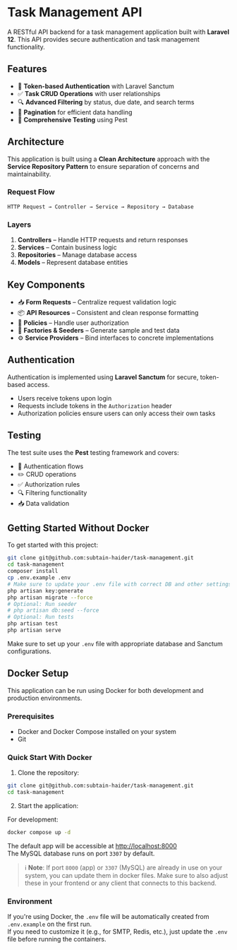 # Task Management API

A RESTful API backend for a task management application built with **Laravel 12**. This API provides secure authentication and task management functionality.

## Features

- 🔐 **Token-based Authentication** with Laravel Sanctum  
- ✅ **Task CRUD Operations** with user relationships  
- 🔍 **Advanced Filtering** by status, due date, and search terms  
- 📄 **Pagination** for efficient data handling  
- 🧪 **Comprehensive Testing** using Pest  

## Architecture

This application is built using a **Clean Architecture** approach with the **Service Repository Pattern** to ensure separation of concerns and maintainability.

### Request Flow

```
HTTP Request → Controller → Service → Repository → Database
```

### Layers

1. **Controllers** – Handle HTTP requests and return responses  
2. **Services** – Contain business logic  
3. **Repositories** – Manage database access  
4. **Models** – Represent database entities  

## Key Components

- 📥 **Form Requests** – Centralize request validation logic  
- 📦 **API Resources** – Consistent and clean response formatting  
- 🔐 **Policies** – Handle user authorization  
- 🧪 **Factories & Seeders** – Generate sample and test data  
- ⚙️ **Service Providers** – Bind interfaces to concrete implementations  

## Authentication

Authentication is implemented using **Laravel Sanctum** for secure, token-based access.

- Users receive tokens upon login
- Requests include tokens in the `Authorization` header
- Authorization policies ensure users can only access their own tasks

## Testing

The test suite uses the **Pest** testing framework and covers:

- 🔐 Authentication flows  
- ✏️ CRUD operations  
- ✅ Authorization rules  
- 🔍 Filtering functionality  
- 📥 Data validation  

## Getting Started Without Docker

To get started with this project:

```bash
git clone git@github.com:subtain-haider/task-management.git
cd task-management
composer install
cp .env.example .env
# Make sure to update your .env file with correct DB and other settings
php artisan key:generate 
php artisan migrate --force
# Optional: Run seeder
# php artisan db:seed --force
# Optional: Run tests
php artisan test
php artisan serve
```

Make sure to set up your `.env` file with appropriate database and Sanctum configurations.


## Docker Setup

This application can be run using Docker for both development and production environments.

### Prerequisites

- Docker and Docker Compose installed on your system
- Git

### Quick Start With Docker

1. Clone the repository: 
```bash
git clone git@github.com:subtain-haider/task-management.git
cd task-management
```

2. Start the application:

For development:
```bash
docker compose up -d
```
The default app will be accessible at [http://localhost:8000](http://localhost:8000)  
The MySQL database runs on port `3307` by default.

> ℹ️ **Note**: If port `8000` (app) or `3307` (MySQL) are already in use on your system, you can update them in docker files. Make sure to also adjust these in your frontend or any client that connects to this backend.

### Environment

If you're using Docker, the `.env` file will be automatically created from `.env.example` on the first run.  
If you need to customize it (e.g., for SMTP, Redis, etc.), just update the `.env` file before running the containers.